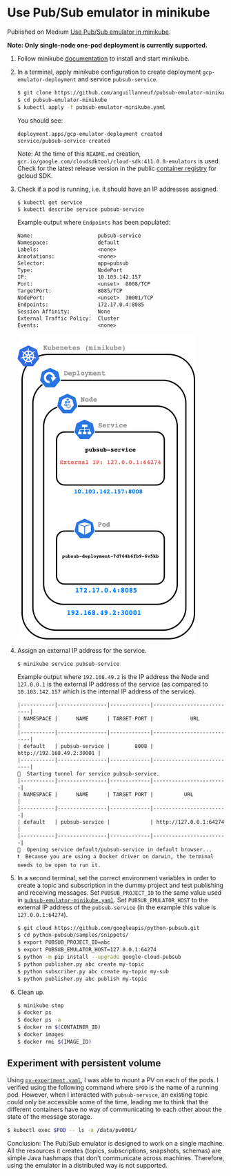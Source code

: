 # Use Pub/Sub emulator in minikube

Published on Medium [Use Pub/Sub emulator in minikube][Use Pub/Sub emulator in minikube].

**Note: Only single-node one-pod deployment is currently supported.**

1. Follow minikube [documentation] to install and start minikube.
2. In a terminal, apply minikube configuration to create deployment `gcp-emulator-deployment` and service `pubsub-service`.
   ```sh
   $ git clone https://github.com/anguillanneuf/pubsub-emulator-minikube.git
   $ cd pubsub-emulator-minikube
   $ kubectl apply -f pubsub-emulator-minikube.yaml
   ```
   You should see:
   ```
   deployment.apps/gcp-emulator-deployment created
   service/pubsub-service created
   ```
   Note: At the time of this `README.md` creation, `gcr.io/google.com/cloudsdktool/cloud-sdk:411.0.0-emulators` is used. Check for the latest release version in the public [container registry] for gcloud SDK.
3. Check if a pod is running, i.e. it should have an IP addresses assigned.
   ```
   $ kubectl get service
   $ kubectl describe service pubsub-service
   ```
   Example output where `Endpoints` has been populated:
   ```
   Name:                     pubsub-service
   Namespace:                default
   Labels:                   <none>
   Annotations:              <none>
   Selector:                 app=pubsub
   Type:                     NodePort
   IP:                       10.103.142.157
   Port:                     <unset>  8008/TCP
   TargetPort:               8085/TCP
   NodePort:                 <unset>  30001/TCP
   Endpoints:                172.17.0.4:8085
   Session Affinity:         None
   External Traffic Policy:  Cluster
   Events:                   <none>
   ```
   ![image](chart.png)
4. Assign an external IP address for the service.
   ```
   $ minikube service pubsub-service 
   ```
   Example output where `192.168.49.2` is the IP address the Node and `127.0.0.1` is the external IP address of the service (as compared to `10.103.142.157` which is the internal IP address of the service).
   ```
   |-----------|----------------|-------------|---------------------------|
   | NAMESPACE |      NAME      | TARGET PORT |            URL            |
   |-----------|----------------|-------------|---------------------------|
   | default   | pubsub-service |        8008 | http://192.168.49.2:30001 |
   |-----------|----------------|-------------|---------------------------|
   🏃  Starting tunnel for service pubsub-service.
   |-----------|----------------|-------------|------------------------|
   | NAMESPACE |      NAME      | TARGET PORT |          URL           |
   |-----------|----------------|-------------|------------------------|
   | default   | pubsub-service |             | http://127.0.0.1:64274 |
   |-----------|----------------|-------------|------------------------|
   🎉  Opening service default/pubsub-service in default browser...
   ❗  Because you are using a Docker driver on darwin, the terminal needs to be open to run it.
   ```
5. In a second terminal, set the correct environment variables in order to create a topic and subscription in the dummy project and test publishing and receiving messages. Set `PUBSUB_PROJECT_ID` to the same value used in [`pubsub-emulator-minikube.yaml`](pubsub-emulator-minikube.yaml). Set `PUBSUB_EMULATOR_HOST` to the external IP address of the `pubsub-service` (in the example this value is `127.0.0.1:64274`).
   ```sh
   $ git cloud https://github.com/googleapis/python-pubsub.git
   $ cd python-pubsub/samples/snippets/
   $ export PUBSUB_PROJECT_ID=abc
   $ export PUBSUB_EMULATOR_HOST=127.0.0.1:64274
   $ python -m pip install --upgrade google-cloud-pubsub
   $ python publisher.py abc create my-topic
   $ python subscriber.py abc create my-topic my-sub
   $ python publisher.py abc publish my-topic 
   ```

6. Clean up. 
   ```sh
   $ minikube stop
   $ docker ps
   $ docker ps -a
   $ docker rm $(CONTAINER_ID)
   $ docker images
   $ docker rmi $(IMAGE_ID)
   ```

## Experiment with persistent volume

Using [`pv-experiment.yaml`](pv-experiment.yaml), I was able to mount a PV on each of the pods. I verified using the following command where `$POD` is the name of a running pod. However, when I interacted with `pubsub-service`, an existing topic could only be accessible some of the time, leading me to think that the different containers have no way of communicating to each other about the state of the message storage.

```sh
$ kubectl exec $POD -- ls -a /data/pv0001/
```

Conclusion: The Pub/Sub emulator is designed to work on a single machine. All the resources it creates (topics, subscriptions, snapshots, schemas) are simple Java hashmaps that don't communicate across machines. Therefore, using the emulator in a distributed way is not supported.

[Use Pub/Sub emulator in minikube]: https://medium.com/google-cloud/use-pub-sub-emulator-in-minikube-67cd1f289daf
[documentation]: https://minikube.sigs.k8s.io/docs/start/
[container registry]: https://console.cloud.google.com/gcr/images/google.com:cloudsdktool/GLOBAL/cloud-sdk?gcrImageListsize=30
